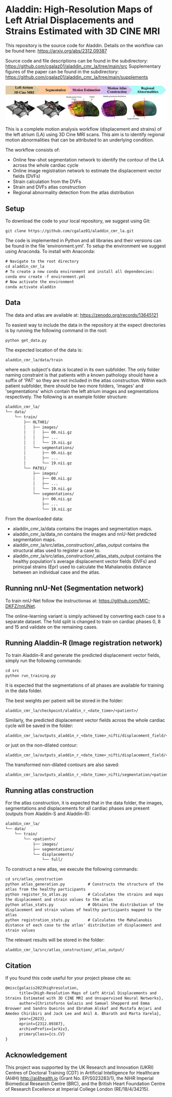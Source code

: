 # Aladdin: High-Resolution Maps of Left Atrial Displacements and Strains Estimated with 3D CINE MRI

This repository is the source code for Aladdin. Details on the workflow can be found here: https://arxiv.org/abs/2312.09387

Source code and file descriptions can be found in the subdirectory: https://github.com/cgalaz01/aladdin_cmr_la/tree/main/src
Supplementary figures of the paper can be found in the subdirectory: https://github.com/cgalaz01/aladdin_cmr_la/tree/main/supplements

![workflow](supplements/la_workflow.jpg "Workflow overview of Aladdin")

This is a complete motion analysis workflow (displacement and strains) of the left atrium (LA) using 3D Cine MRI scans. This aim is to identify regional motion abnormalities that can be attributed to an underlying condition. 

The workflow consists of:
* Online few-shot segmentation network to identify the contour of the LA across the whole cardiac cycle
* Online image registration network to estimate the displacement vector fields (DVFs)
* Strain calculation from the DVFs
* Strain and DVFs atlas construction
* Regional abnormality detection from the atlas distribution

## Setup
To download the code to your local repository, we suggest using Git:
```shell
git clone https://github.com/cgalaz01/aladdin_cmr_la.git
```

The code is implemented in Python and all libraries and their versions can be found in the file 'environment.yml'. To setup the environment we suggest using Anaconda.
To install with Anaconda:
```shell
# Navigate to the root directory
cd aladdin_cmr_la
# To create a new conda environment and install all dependencies:
conda env create -f environment.yml
# Now activate the environment
conda activate aladdin
```

## Data	
The data and atlas are available at: https://zenodo.org/records/13645121

To easiest way to include the data in the repository at the expect directories is by running the following command in the root:
```shell
python get_data.py
```

The expected location of the data is:
```
aladdin_cmr_la/data/train
```
where each subject's data is located in its own subfolder. The only folder naming constraint is that patients with a known pathology should have a suffix of 'PAT' so they are not included in the atlas construction. Within each patient subfolder, there should be two more folders, 'images' and 'segmentations' which contain the left atrium images and segmentations respectively.
The following is an example folder structure:
```
aladdin_cmr_la/
└── data/
	└── train/
		├── HLTH01/
		│	├── images/
		│	│	├── 00.nii.gz
		│	│	├── ...
		│	│	└── 19.nii.gz
		│	└── segmentations/
		│		├── 00.nii.gz
		│		├── ...
		│		└── 19.nii.gz
		└── PAT01/
			├── images/
			│	├── 00.nii.gz
			│	├── ...
			│	└── 19.nii.gz
			└── segmentations/
				├── 00.nii.gz
				├── ...
				└── 19.nii.gz
```

From the downloaded data:
- aladdin_cmr_la/data contains the images and segmentation maps.
- aladdin_cmr_la/data_nn contains the images and nnU-Net predicted segmentation maps.
- aladdin_cmr_la/src/atlas_construction/_atlas_output contains the structural atlas used to register a case to.
- aladdin_cmr_la/src/atlas_construction/_atlas_stats_output contains the healthy population's average displacement vector fields (DVFs) and prinicpal strains (Epr) used to calculate the Mahalanobis distance between an individual case and the atlas.
			
## Running nnU-Net (Segmentation network)
To train nnU-Net follow the instructionas at: https://github.com/MIC-DKFZ/nnUNet.

The online-learning variant is simply achieved by converting each case to a separate dataset. The fold split is changed to train on cardiac phases 0, 8 and 15 and validate on the remaining cases.


## Running Aladdin-R (Image registration network)
To train Aladdin-R and generate the predicted displacement vector fields, simply run the following commands:
```shell
cd src
python run_training.py
```

It is expected that the segmentations of all phases are available for training in the data folder.

The best weights per patient will be stored in the folder:
```
aladdin_cmr_la/checkpoint/aladdin_r_<date_time>/<patient>/
```
Similarly, the predicted displacement vector fields across the whole cardiac cycle will be saved in the folder:
```
aladdin_cmr_la/outputs_aladdin_r_<date_time>_nifti/displacement_field/<patient>/full/
```
or just on the non-dilated contour:
```
aladdin_cmr_la/outputs_aladdin_r_<date_time>_nifti/displacement_field/<patient>/contour/
```
The transformed non-dilated contours are also saved:
```
aladdin_cmr_la/outputs_aladdin_r_<date_time>_nifti/segmentation/<patient>/contour/
```

## Running atlas construction
For the atlas construction, it is expected that in the data folder, the images, segmentations and displacements for all cardiac phases are present (outputs from Aladdin-S and Aladdin-R):
```
aladdin_cmr_la/
└── data/
	└── train/
		└── <patient>/
			├── images/
			├── segmentations/
			└── displacements/
				└── full/
```
					
To construct a new atlas, we execute the following commands:
```shell
cd src/atlas_construction
python atlas_generation.py			# Constructs the structure of the atlas from the healthy participants
python register_to_atlas.py			# Calculates the strains and maps the displacement and strain values to the atlas
python atlas_stats.py 				# Obtains the distribution of the displacement and strain values of healthy participants mapped to the atlas
python registration_stats.py		# Calculates the Mahalanobis distance of each case to the atlas' distribution of displacement and strain values
```

The relevant results will be stored in the folder:
```
aladdin_cmr_la/src/atlas_construction/_atlas_output/
```

## Citation
If you found this code useful for your project please cite as:
```
@misc{galazis2023highresolution,
      title={High-Resolution Maps of Left Atrial Displacements and Strains Estimated with 3D CINE MRI and Unsupervised Neural Networks}, 
      author={Christoforos Galazis and Samuel Shepperd and Emma Brouwer and Sandro Queirós and Ebraham Alskaf and Mustafa Anjari and Amedeo Chiribiri and Jack Lee and Anil A. Bharath and Marta Varela},
      year={2023},
      eprint={2312.09387},
      archivePrefix={arXiv},
      primaryClass={cs.CV}
}
```
	
## Acknowledgement
This project was supported by the UK Research and Innovation (UKRI) Centres of Doctoral Training (CDT) in Artificial Intelligence for Healthcare (AI4H) http://ai4health.io (Grant No. EP/S023283/1), the NIHR Imperial Biomedical Research Centre (BRC), and the British Heart Foundation Centre of Research Excellence at Imperial College London (RE/18/4/34215).
